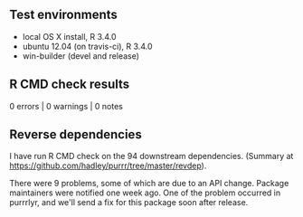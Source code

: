 ## Test environments
* local OS X install, R 3.4.0
* ubuntu 12.04 (on travis-ci), R 3.4.0
* win-builder (devel and release)

## R CMD check results

0 errors | 0 warnings | 0 notes

## Reverse dependencies

I have run R CMD check on the 94 downstream dependencies.
(Summary at https://github.com/hadley/purrr/tree/master/revdep).

There were 9 problems, some of which are due to an API change. Package
maintainers were notified one week ago. One of the problem occurred in
purrrlyr, and we'll send a fix for this package soon after release.
